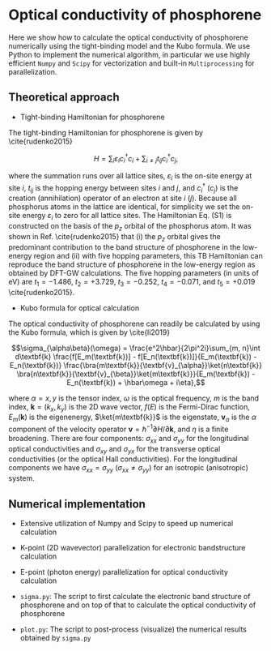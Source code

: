 # Optical conductivity of phosphorene

Here we show how to calculate the optical conductivity of phosphorene numerically using the tight-binding model and the Kubo formula. We use Python to implement the numerical algorithm, in particular we use highly efficient `Numpy` and `Scipy` for vectorization and built-in `Multiprocessing` for parallelization.

## Theoretical approach

- Tight-binding Hamiltonian for phosphorene

The tight-binding Hamiltonian for phosphorene is given by \cite{rudenko2015}

$$H=\sum_{i}\varepsilon_ic_i^{\dagger}c_i+\sum_{i\neq j}t_{ij}c_i^{\dagger}c_j,$$

where the summation runs over all lattice sites, $\varepsilon_i$ is the on-site energy at site $i$, $t_{ij}$ is the hopping energy between sites $i$ and $j$, and $c_i^{\dagger}$ ($c_j$) is the creation (annihilation) operator of an electron at site $i$ ($j$). Because all phosphorus atoms in the lattice are identical, for simplicity we set the on-site energy $\varepsilon_i$ to zero for all lattice sites. The Hamiltonian Eq. (S1) is constructed on the basis of the $p_z$ orbital of the phosphorus atom. It was shown in Ref. \cite{rudenko2015} that (i) the $p_z$ orbital gives the predominant contribution to the band structure of phosphorene in the low-energy region and (ii) with five hopping parameters, this TB Hamiltonian can reproduce the band structure of phosphorene in the low-energy region as obtained by DFT-GW calculations. The five hopping parameters (in units of eV) are $t_{1}=-1.486$, $t_{2}=+3.729$, $t_{3}=-0.252$, $t_{4}=-0.071$, and $t_{5}=+0.019$ \cite{rudenko2015}.

- Kubo formula for optical calculation


The optical conductivity of phosphorene can readily be calculated by using the Kubo formula, which is given by \cite{li2019}

$$\sigma_{\alpha\beta}(\omega) = \frac{e^2\hbar}{2\pi^2i}\sum_{m, n}\int d\textbf{k} \frac{f[E_m(\textbf{k})] - f[E_n(\textbf{k})]}{E_m(\textbf{k}) - E_n(\textbf{k})} \frac{\bra{m\textbf{k}}{\textbf{v}_{\alpha}}\ket{n\textbf{k}}
\bra{n\textbf{k}}{\textbf{v}_{\beta}}\ket{m\textbf{k}}}{E_m(\textbf{k}) - E_n(\textbf{k}) + \hbar\omega + i\eta},$$

where $\alpha=x, y$ is the tensor index, $\omega$ is the optical frequency, $m$ is the band index, $\textbf{k}=(k_x, k_y)$ is the 2D wave vector, $f(E)$ is the Fermi-Dirac function, $E_{m}(\textbf{k})$ is the eigenenergy, $\ket{m\textbf{k}}$ is the eigenstate, $\textbf{v}_{\alpha}$ is the $\alpha$ component of the velocity operator $\textbf{v}=\hbar^{-1}\partial H/\partial \textbf{k}$, and $\eta$ is a finite broadening. There are four components: $\sigma_{xx}$ and $\sigma_{yy}$ for the longitudinal optical conductivities and $\sigma_{xy}$ and $\sigma_{yx}$ for the transverse optical conductivities (or the optical Hall conductivities). For the longitudinal components we have $\sigma_{xx}=\sigma_{yy}$ ($\sigma_{xx}\neq\sigma_{yy}$) for an isotropic (anisotropic) system. 

## Numerical implementation

- Extensive utilization of Numpy and Scipy to speed up numerical calculation

- K-point (2D wavevector) parallelization for electronic bandstructure calculation

- E-point (photon energy) parallelization for optical conductivity calculation

- `sigma.py`: The script to first calculate the electronic band structure of phosphorene and on top of that to calculate the optical conductivity of phosphorene

- `plot.py`: The script to post-process (visualize) the numerical results obtained by `sigma.py`